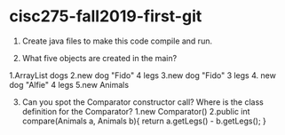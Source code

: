 # cisc275-fall2019-first-git
1. Create java files to make this code compile and run.

2. What five objects are created in the main?

1.ArrayList dogs
2.new dog "Fido" 4 legs
3.new dog "Fido" 3 legs
4. new dog "Alfie" 4 legs
5.new Animals


3. Can you spot the Comparator constructor call? Where is the class definition for the Comparator?
1.new Comparator<Animals>()
2.public int compare(Animals a, Animals b){
	 return a.getLegs() - b.getLegs();
}